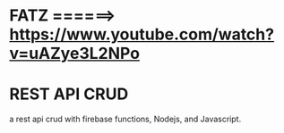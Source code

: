 # FATZ ======> https://www.youtube.com/watch?v=uAZye3L2NPo

# REST API CRUD
a rest api crud with firebase functions, Nodejs, and Javascript.

